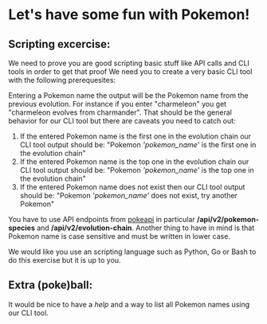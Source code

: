 # Let's have some fun with Pokemon!

## Scripting excercise:

We need to prove you are good scripting basic stuff like API calls and CLI tools in order to get that proof We need you to create a very basic CLI tool with the following prerequesites:

Entering a Pokemon name the output will be the Pokemon name from the previous evolution. For instance if you enter "charmeleon" you get "charmeleon evolves from charmander". That should be the general behavior for our CLI tool but there are caveats you need to catch out:

1. If the entered Pokemon name is the first one in the evolution chain our CLI tool output should be: "Pokemon *'pokemon_name'* is the first one in the evolution chain"
2. If the entered Pokemon name is the top one in the evolution chain our CLI tool output should be:
"Pokemon *'pokemon_name'* is the top one in the evolution chain"
3. If the entered Pokemon name does not exist then our CLI tool output should be:
"Pokemon *'pokemon_name'* does not exist, try another Pokemon"

You have to use API endpoints from [pokeapi](https://pokeapi.co) in particular **/api/v2/pokemon-species** and **/api/v2/evolution-chain**. Another thing to have in mind is that Pokemon name is case sensitive and must be written in lower case.

We would like you use an scripting language such as Python, Go or Bash to do this exercise but it is up to you.

## Extra (poke)ball:

It would be nice to have a *help* and a way to list all Pokemon names using our CLI tool.
